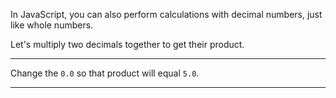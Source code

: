 <div class="challenge-instructions basic-javascript"><div><section id="description">
<p>In JavaScript, you can also perform calculations with decimal numbers, just like whole numbers.</p>
<p>Let's multiply two decimals together to get their product.</p>
</section></div><hr/><div><section id="instructions">
<p>Change the <code>0.0</code> so that product will equal <code>5.0</code>.</p>
</section></div><hr/></div>